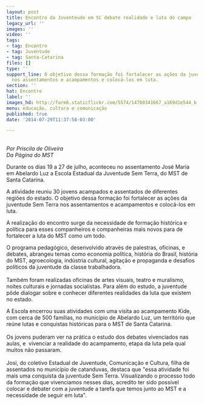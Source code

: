 ```yaml
---
layout: post
title: Encontro da Juventeude em SC debate realidade e luta do campo
legacy_url: ''
images: ''
video: ''
tags:
- tag: Encontro
- tag: Juventude
- tag: Santa-Catarina
files: []
type: ''
support_line: O objetivo dessa formação foi fortalecer as ações da juventude Sem Terra
  nos assentamentos e acampamentos e colocá-los em luta.
section: ''
hat: Encontro
label: ''
images_hd: http://farm6.staticflickr.com/5574/14700341667_a169d1e544_b.jpg
menu: educação, cultura e comunicação
published: true
date: '2014-07-29T11:37:58-03:00'

---
```

<p><br />
<em>Por Priscila de Oliveira<br />
Da P&aacute;gina do MST</em></p>

<p>Durante os dias 19 a 27 de julho, aconteceu no assentamento Jos&eacute; Maria em Abelardo Luz a Escola Estadual da Juventude Sem Terra, do MST de Santa Catarina. &nbsp;</p>

<p>A atividade reuniu 30 jovens acampados e assentados de diferentes regi&otilde;es do estado. O objetivo dessa forma&ccedil;&atilde;o foi fortalecer as a&ccedil;&otilde;es da juventude Sem Terra nos assentamentos e acampamentos e coloc&aacute;-los em luta.</p>

<p>A realiza&ccedil;&atilde;o do encontro surge da necessidade de forma&ccedil;&atilde;o hist&oacute;rica e pol&iacute;tica para esses companheiros e companheiras mais novos para de fortalecer a luta do MST como um todo.</p>

<p>O programa pedag&oacute;gico, desenvolvido atrav&eacute;s de palestras, oficinas, e debates, abrangeu temas como economia pol&iacute;tica, hist&oacute;ria do Brasil, hist&oacute;ria do MST, agroecologia, ind&uacute;stria cultural, agita&ccedil;&atilde;o e propaganda e desafios pol&iacute;ticos da juventude da classe trabalhadora.<br />
<br />
Tamb&eacute;m foram realizadas oficinas de artes visuais, teatro e muralismo, noites culturais e jornadas socialistas. Para al&eacute;m do estudo, a juventude p&ocirc;de dialogar sobre e conhecer diferentes realidades da luta que existem no estado.</p>

<p>A Escola encerrou suas atividades com uma visita ao acampamento Kide, com cerca de 500 fam&iacute;lias, no munic&iacute;pio de Abelardo Luz, um territ&oacute;rio que re&uacute;ne lutas e conquistas hist&oacute;ricas para o MST de Santa Catarina.<br />
<br />
Os jovens puderam ver na pr&aacute;tica o estudo dos debates vivenciados nas aulas, e &nbsp;vivenciar a realidade do acampamento, etapa da luta pela qual muitos n&atilde;o passaram.<br />
<br />
Josi, do coletivo Estadual de Juventude, Comunica&ccedil;&atilde;o e Cultura, filha de assentados no munic&iacute;pio de catanduvas, destaca que &quot;essa atividade foi mais uma conquista da juventude Sem Terra. Visualizando o processo todo da forma&ccedil;&atilde;o que vivenciamos nesses dias, acredito ter sido poss&iacute;vel colocar e debater com a juventude a tarefa que temos junto ao MST e a necessidade de seguir em luta&quot;.</p>
